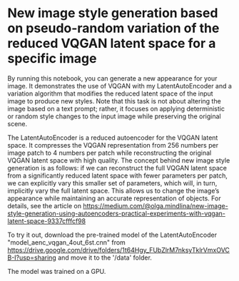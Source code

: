 # New image style generation based on pseudo-random variation of the reduced VQGAN latent space for a specific image

By running this notebook, you can generate a new appearance for your image. It demonstrates the use of VQGAN with my LatentAutoEncoder and a variation algorithm that modifies the reduced latent space of the input image to produce new styles. Note that this task is not about altering the image based on a text prompt; rather, it focuses on applying deterministic or random style changes to the input image while preserving the original scene.

The LatentAutoEncoder is a reduced autoencoder for the VQGAN latent space. It compresses the VQGAN representation from 256 
numbers per image patch to 4 numbers per patch while reconstructing the original VQGAN latent space with high quality.
The concept behind new image style generation is as follows: if we can reconstruct the full VQGAN latent space from a 
significantly reduced latent space with fewer parameters per patch, we can explicitly vary this smaller set of parameters, 
which will, in turn, implicitly vary the full latent space. This allows us to change the image’s appearance while 
maintaining an accurate representation of objects. For details, see the article on https://medium.com/@olga.mindlina/new-image-style-generation-using-autoencoders-practical-experiments-with-vqgan-latent-space-9337cfffcf98

To try it out, download the pre-trained model of the LatentAutoEncoder "model_aenc_vqgan_4out_6st.cnn" 
from https://drive.google.com/drive/folders/1t64Hgy_FUbZlrM7nksyTklrVmxOVCB-I?usp=sharing and move it to the '/data' folder.

The model was trained on a GPU.
